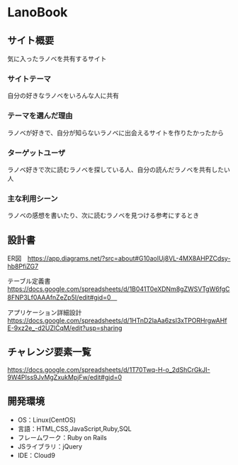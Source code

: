 # LanoBook

## サイト概要
気に入ったラノベを共有するサイト

### サイトテーマ
自分の好きなラノベをいろんな人に共有

### テーマを選んだ理由
ラノベが好きで、自分が知らないラノベに出会えるサイトを作りたかったから
### ターゲットユーザ
ラノベ好きで次に読むラノベを探している人、自分の読んだラノベを共有したい人

### 主な利用シーン
ラノベの感想を書いたり、次に読むラノベを見つける参考にするとき

## 設計書
ER図　https://app.diagrams.net/?src=about#G10aoIUj8VL-4MX8AHPZCdsy-hb8PfiZG7

テーブル定義書　https://docs.google.com/spreadsheets/d/1B041T0eXDNm8gZWSVTgW6fgC8FNP3Lf0AAAfnZeZp5I/edit#gid=0　

アプリケーション詳細設計　https://docs.google.com/spreadsheets/d/1HTnD2laAa6zsI3xTPORHrgwAHfE-9xz2e_-d2UZlCqM/edit?usp=sharing
## チャレンジ要素一覧
https://docs.google.com/spreadsheets/d/1T70Twq-H-o_2dShCrGkJI-9W4PIss9JvMgZxukMpjFw/edit#gid=0
## 開発環境
- OS：Linux(CentOS)
- 言語：HTML,CSS,JavaScript,Ruby,SQL
- フレームワーク：Ruby on Rails
- JSライブラリ：jQuery
- IDE：Cloud9

